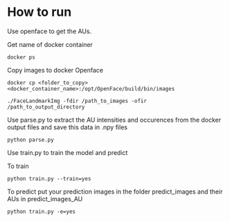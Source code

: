 # How to run

Use openface to get the AUs.

Get name of docker container 

`docker ps`

Copy images to docker Openface

`docker cp <folder_to_copy>  <docker_container_name>:/opt/OpenFace/build/bin/images`

`./FaceLandmarkImg -fdir /path_to_images -ofir /path_to_output_directory`

Use parse.py to extract the AU intensities and occurences from the docker output files and save this data in .npy files

`python parse.py`

Use train.py to train the model and predict

To train

`python train.py --train=yes`

To predict put your prediction images in the folder predict_images and their AUs in predict_images_AU

`python train.py -e=yes`